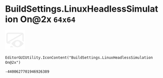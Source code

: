 # BuildSettings.LinuxHeadlessSimulation On@2x `64x64`
<img src="/img/BuildSettings.LinuxHeadlessSimulation%20On@2x.png" width=64 height=64>

``` CSharp
EditorGUIUtility.IconContent("BuildSettings.LinuxHeadlessSimulation On@2x")
```
```
-4400627701946926389
```
